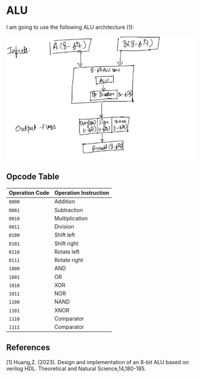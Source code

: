 # ALU 

I am going to use the following ALU architecture (1): 

![ALU-Block Diagram](Pasted_image.png)


## Opcode Table

| Operation Code | Operation Instruction |
|----------------|------------------------|
| `0000`         | Addition               |
| `0001`         | Subtraction            |
| `0010`         | Multiplication         |
| `0011`         | Division               |
| `0100`         | Shift left             |
| `0101`         | Shift right            |
| `0110`         | Rotate left            |
| `0111`         | Rotate right           |
| `1000`         | AND                    |
| `1001`         | OR                     |
| `1010`         | XOR                    |
| `1011`         | NOR                    |
| `1100`         | NAND                   |
| `1101`         | XNOR                   |
| `1110`         | Comparator             |
| `1111`         | Comparator             |


## References

[1] Huang,Z. (2023). Design and implementation of an 8-bit ALU based on verilog HDL. Theoretical and Natural Science,14,180-185.